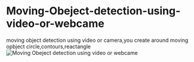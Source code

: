 
# Moving-Obeject-detection-using-video-or-webcame
moving object detection using video or camera,you create around moving opbject circle,contours,reactangle
![Moving Obeject detection using video or  webcame](https://user-images.githubusercontent.com/91630653/153153659-c5e6793c-e96c-4476-a12b-d2fde2a6bbb7.png)
